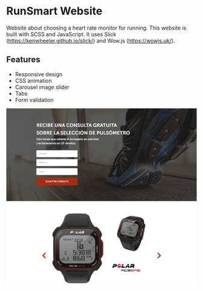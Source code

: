 # RunSmart Website

Website about choosing a heart rate monitor for running. This website is built with SCSS and JavaScript. It uses Slick (https://kenwheeler.github.io/slick/) and Wow.js (https://wowjs.uk/).

## Features

- Responsive design
- CSS animation
- Carousel image slider
- Tabs
- Form validation

<img src="src/img/screen.png" />
